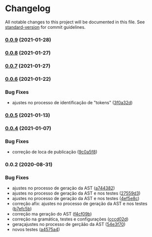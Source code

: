 # Changelog

All notable changes to this project will be documented in this file. See [standard-version](https://github.com/conventional-changelog/standard-version) for commit guidelines.

### [0.0.9](https://github.com/totvs/tds-parsers/compare/v0.0.8...v0.0.9) (2021-01-28)

### [0.0.8](https://github.com/totvs/tds-parsers/compare/v0.0.7...v0.0.8) (2021-01-27)

### [0.0.7](https://github.com/totvs/tds-parsers/compare/v0.0.6...v0.0.7) (2021-01-27)

### [0.0.6](https://github.com/totvs/tds-parsers/compare/v0.0.5...v0.0.6) (2021-01-22)


### Bug Fixes

* ajustes no processo de identificação de "tokens" ([3f0a32d](https://github.com/totvs/tds-parsers/commit/3f0a32dee470e16f69663c37439f0a17012d1239))

### [0.0.5](https://github.com/totvs/tds-parsers/compare/v0.0.4...v0.0.5) (2021-01-13)

### [0.0.4](https://github.com/totvs/tds-parsers/compare/v0.0.2...v0.0.4) (2021-01-07)


### Bug Fixes

* correção de loca de publicação ([9c0a5f8](https://github.com/totvs/tds-parsers/commit/9c0a5f826437e6875cd2823898c46917bc66f079))

### 0.0.2 (2020-08-31)


### Bug Fixes

* ajustes no processo de geração da AST ([a744382](https://github.com/totvs/tds-parsers/commit/a7443820bd1296666e2f214c95492eb7c2437a52))
* ajustes no processo de geração da AST e nos testes ([27559d3](https://github.com/totvs/tds-parsers/commit/27559d39d2a542c89662d22d35d942d5a626374a))
* ajustes no processo de geração da AST e nos testes ([4ef5e8c](https://github.com/totvs/tds-parsers/commit/4ef5e8c148792716e0fa125bfb74a7766788af3f))
* correção afix: ajustes no processo de geração da AST e nos testes ([b7efc5b](https://github.com/totvs/tds-parsers/commit/b7efc5b8fc3894ab5307f7484eaa8d68a902792c))
* correção ma geração do AST ([f4cf09b](https://github.com/totvs/tds-parsers/commit/f4cf09bac44ef6d1b461b9029c21ff98a3c0fccb))
* correção na gramática, testes e configurações ([cccd02d](https://github.com/totvs/tds-parsers/commit/cccd02dba6817d666f98ac1e7d5ba05516aa6926))
* geraçajustes no processo de gerçãão da AST ([54e3f70](https://github.com/totvs/tds-parsers/commit/54e3f706d8b4b8df95f08e37d8ada8a5fb3a50a8))
* novos testes ([a4575a4](https://github.com/totvs/tds-parsers/commit/a4575a409fed2069f0e03e5451a9664efbe107f6))
